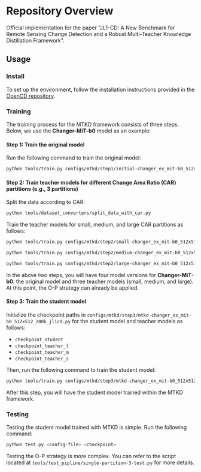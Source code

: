 
# Repository Overview

Official implementation for the paper "JL1-CD: A New Benchmark for Remote Sensing Change Detection and a Robust Multi-Teacher Knowledge Distillation Framework".

## Usage

### Install

To set up the environment, follow the installation instructions provided in the [OpenCD repository](https://github.com/likyoo/open-cd).

### Training

The training process for the MTKD framework consists of three steps. Below, we use the **Changer-MiT-b0** model as an example:

#### Step 1: Train the original model

Run the following command to train the original model:

```bash
python tools/train.py configs/mtkd/step1/initial-changer_ex_mit-b0_512x512_200k_jl1cd.py --work-dir /path/to/save/models/Changer-mit-b0/initial
```

#### Step 2: Train teacher models for different Change Area Ratio (CAR) partitions (e.g., 3 partitions)

Split the data according to CAR:

```bash
python tools/dataset_converters/split_data_with_car.py
```

Train the teacher models for small, medium, and large CAR partitions as follows:

```bash
python tools/train.py configs/mtkd/step2/small-changer_ex_mit-b0_512x512_200k_jl1cd.py --work-dir /path/to/save/models/Changer-mit-b0/small

python tools/train.py configs/mtkd/step2/medium-changer_ex_mit-b0_512x512_200k_jl1cd.py --work-dir /path/to/save/models/Changer-mit-b0/medium

python tools/train.py configs/mtkd/step2/large-changer_ex_mit-b0_512x512_200k_jl1cd.py --work-dir /path/to/save/models/Changer-mit-b0/large
```

In the above two steps, you will have four model versions for **Changer-MiT-b0**: the original model and three teacher models (small, medium, and large). At this point, the O-P strategy can already be applied.

#### Step 3: Train the student model

Initialize the checkpoint paths in `configs/mtkd/step3/mtkd-changer_ex_mit-b0_512x512_200k_jl1cd.py` for the student model and teacher models as follows:

- `checkpoint_student`
- `checkpoint_teacher_l`
- `checkpoint_teacher_m`
- `checkpoint_teacher_s`

Then, run the following command to train the student model:

```bash
python tools/train.py configs/mtkd/step3/mtkd-changer_ex_mit-b0_512x512_200k_jl1cd.py --work-dir /path/to/save/models/Changer-mit-b0/distill
```

After this step, you will have the student model trained within the MTKD framework.

### Testing

Testing the student model trained with MTKD is simple. Run the following command:

```bash
python test.py <config-file> <checkpoint>
```

Testing the O-P strategy is more complex. You can refer to the script located at `tools/test_pipline/single-partition-3-test.py` for more details.
